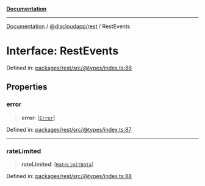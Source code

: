 [**Documentation**](../../../README.md)

***

[Documentation](../../../packages.md) / [@discloudapp/rest](../README.md) / RestEvents

# Interface: RestEvents

Defined in: [packages/rest/src/@types/index.ts:86](https://github.com/discloud/discloud.app/blob/1e4ce40911bd2c25d95ae21441839a6f9ec7c445/packages/rest/src/@types/index.ts#L86)

## Properties

### error

> **error**: \[[`Error`](https://developer.mozilla.org/docs/Web/JavaScript/Reference/Global_Objects/Error)\]

Defined in: [packages/rest/src/@types/index.ts:87](https://github.com/discloud/discloud.app/blob/1e4ce40911bd2c25d95ae21441839a6f9ec7c445/packages/rest/src/@types/index.ts#L87)

***

### rateLimited

> **rateLimited**: \[[`RateLimitData`](RateLimitData.md)\]

Defined in: [packages/rest/src/@types/index.ts:88](https://github.com/discloud/discloud.app/blob/1e4ce40911bd2c25d95ae21441839a6f9ec7c445/packages/rest/src/@types/index.ts#L88)
